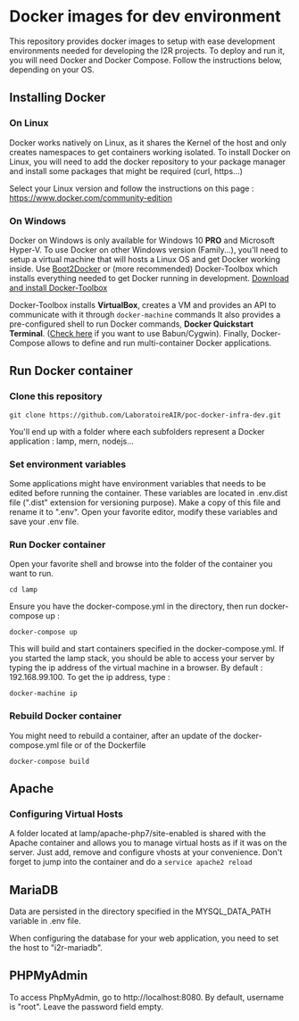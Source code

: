 # Docker images for dev environment
This repository provides docker images to setup with ease development environments needed for developing the I2R projects.
To deploy and run it, you will need Docker and Docker Compose. Follow the instructions below, depending on your OS.

## Installing Docker
### On Linux
Docker works natively on Linux, as it shares the Kernel of the host and only creates namespaces to get containers working isolated.
To install Docker on Linux, you will need to add the docker repository to your package manager and install some packages that 
might be required (curl, https...)

Select your Linux version and follow the instructions on this page : 
https://www.docker.com/community-edition

### On Windows
Docker on Windows is only available for Windows 10 **PRO** and Microsoft Hyper-V. 
To use Docker on other Windows version (Family...), you'll need to setup a virtual machine that will hosts a Linux OS and get Docker 
working inside. 
Use [Boot2Docker](http://boot2docker.io/) or (more recommended) Docker-Toolbox which installs everything needed to get Docker running 
in development. [Download and install Docker-Toolbox](https://www.docker.com/products/docker-toolbox) 

Docker-Toolbox installs **VirtualBox**, creates a VM and provides an API to communicate with it through ```docker-machine``` commands
It also provides a pre-configured shell to run Docker commands,  **Docker Quickstart Terminal**. 
([Check here](https://github.com/tiangolo/babun-docker) if you want to use Babun/Cygwin).
Finally, Docker-Compose allows to define and run multi-container Docker applications.

## Run Docker container
### Clone this repository
```shell
git clone https://github.com/LaboratoireAIR/poc-docker-infra-dev.git
```
You'll end up with a folder where each subfolders represent a Docker application : lamp, mern, nodejs...

### Set environment variables
Some applications might have environment variables that needs to be edited before running the container. These variables are located in 
.env.dist file (".dist" extension for versioning purpose). 
Make a copy of this file and rename it to ".env". Open your favorite editor, modify these variables and save your .env file.

### Run Docker container
Open your favorite shell and browse into the folder of the container you want to run. 
```shell
cd lamp
```

Ensure you have the docker-compose.yml in the directory, then run docker-compose up : 
```shell
docker-compose up
```

This will build and start containers specified in the docker-compose.yml. 
If you started the lamp stack, you should be able to access your server by typing the ip address 
of the virtual machine in a browser. By default : 192.168.99.100. To get the ip address, type : 
```shell
docker-machine ip
```

### Rebuild Docker container
You might need to rebuild a container, after an update of the docker-compose.yml file or of the Dockerfile
```shell
docker-compose build
```

## Apache
### Configuring Virtual Hosts
A folder located at lamp/apache-php7/site-enabled is shared with the Apache container and allows you to manage virtual hosts as if it was on the server. Just add, remove and configure vhosts at your convenience. Don't forget to jump into the container and do a ``service apache2 reload``

## MariaDB

Data are persisted in the directory specified in the MYSQL_DATA_PATH variable in .env file.

When configuring the database for your web application, you need to set the host to "i2r-mariadb". 

## PHPMyAdmin
To access PhpMyAdmin, go to http://localhost:8080. By default, username is "root". Leave the password field empty.